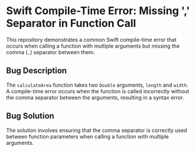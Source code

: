 # Swift Compile-Time Error: Missing ',' Separator in Function Call

This repository demonstrates a common Swift compile-time error that occurs when calling a function with multiple arguments but missing the comma (`,`) separator between them.

## Bug Description
The `calculateArea` function takes two `Double` arguments, `length` and `width`.  A compile-time error occurs when the function is called incorrectly without the comma separator between the arguments, resulting in a syntax error.

## Bug Solution
The solution involves ensuring that the comma separator is correctly used between function parameters when calling a function with multiple arguments.